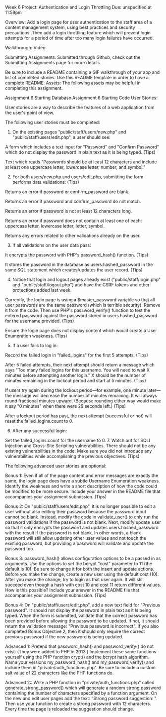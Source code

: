Week 6 Project: Authentication and Login Throttling
Due: unspecified at 11:59pm

Overview: Add a login page for user authentication to the staff area of a content management system, using best practices and security precautions. Then add a login throttling feature which will prevent login attempts for a period of time after too many login failures have occurred.

Walkthrough:  Video

Submitting Assignments: Submitted through Github, check out the Submitting Assignments page for more details.

Be sure to include a README containing a GIF walkthrough of your app and list of completed stories.
Use this README template in order to have a complete README.
Assets: The following assets may be helpful in completing this assignment.

 Assignment 6 Starting Database
 Assignment 6 Starting Code
User Stories:

User stories are a way to describe the features of a web application from the user's point of view.

The following user stories must be completed:

1. On the existing pages "public/staff/users/new.php" and "public/staff/users/edit.php", a user should see:

A form which includes a text input for "Password" and "Confirm Password" which do not display the password in plain text as it is being typed. (Tips)

Text which reads "Passwords should be at least 12 characters and include at least one uppercase letter, lowercase letter, number, and symbol."

2. For both users/new.php and users/edit.php, submitting the form performs data validations: (Tips)

Returns an error if password or confirm_password are blank.

Returns an error if password and confirm_password do not match.

Returns an error if password is not at least 12 characters long.

Returns an error if password does not contain at least one of each: uppercase letter, lowercase letter, letter, symbol.

Returns any errors related to other validations already on the user.

3. If all validations on the user data pass:

It encrypts the password with PHP's password_hash() function. (Tips)

It stores the password in the database as users.hashed_password in the same SQL statement which creates/updates the user record. (Tips)

4. Notice that login and logout pages already exist ("public/staff/login.php" and "public/staff/logout.php") and have the CSRF tokens and other protections added last week.

Currently, the login page is using a $master_password variable so that all user passwords are the same password (which is terrible security). Remove it from the code. Then use PHP's password_verify() function to test the entered password against the password stored in users.hashed_password for the username provided. (Tips)

Ensure the login page does not display content which would create a User Enumeration weakness. (Tips)

5. If a user fails to log in:

Record the failed login in "failed_logins" for the first 5 attempts. (Tips)

After 5 failed attempts, their next attempt should return a message which says "Too many failed logins for this username. You will need to wait X minutes before attempting another login." X should be the number of minutes remaining in the lockout period and start at 5 minutes. (Tips)

If users try again during the lockout period—for example, one minute later—the message will decrease the number of minutes remaining. It will always round fractional minutes upward. (Because rounding either way would make it say "0 minutes" when there were 29 seconds left.) (Tips)

After a lockout period has past, the next attempt (successful or not) will reset the failed_logins.count to 0.

6. After any successful login:

Set the failed_logins.count for the username to 0.
7. Watch out for SQLI Injection and Cross-Site Scripting vulnerabilities. There should not be any existing vulnerabilities in the code. Make sure you did not introduce any vulnerabilities while accomplishing the previous objectives. (Tips)

The following advanced user stories are optional:

Bonus 1: Even if all of the page content and error messages are exactly the same, the login page does have a subtle Username Enumeration weakness. Identify the weakness and write a short description of how the code could be modified to be more secure. Include your answer in the README file that accompanies your assignment submission. (Tips)

Bonus 2: On "public/staff/users/edit.php", it is no longer possible to edit a user without also editing their password because the password input cannot be blank. Instead, modify the code in validate_user() to only run the password validations if the password is not blank. Next, modify update_user so that it only encrypts the password and updates users.hashed_password with the result if the password is not blank. In other words, a blank password will still allow updating other user values and not touch the existing password, but providing a password will validate and update the password too.

Bonus 3: password_hash() allows configuration options to be a passed in as arguments. Use the options to set the bcrypt "cost" parameter to 11 (the default is 10). Be sure to change it for both the insert and update actions. Before you make the change, create a new user using the default cost (10). After you make the change, try to login as that user again. It will still succeed even though a hash with cost 10 and cost 11 return different values. How is this possible? Include your answer in the README file that accompanies your assignment submission. (Tips)

Bonus 4: On "public/staff/users/edit.php", add a new text field for "Previous password". It should not display the password in plain text as it is being typed. When the form is submitted, validate that the correct password has been provided before allowing the password to be updated. If not, it should return the validation message: "Previous password is incorrect". If you also completed Bonus Objective 2, then it should only require the correct previous password if the new password is being updated.

Advanced 1: Pretend that password_hash() and password_verify() do not exist. (They were added to PHP in 2013.) Implement these same functions yourself using the PHP function crypt() and the bcrypt hash algorithm. Name your versions my_password_hash() and my_password_verify() and include them in "private/auth_functions.php". Be sure to include a custom salt value of 22 characters like the PHP functions do.

Advanced 2:: Write a PHP function in "private/auth_functions.php" called generate_strong_password() which will generate a random strong password containing the number of characters specified by a function argument. On the new and edit user pages add the text: "Strong password suggestion: ". Then use your function to create a strong password with 12 characters. Every time the page is reloaded the suggestion should change.
